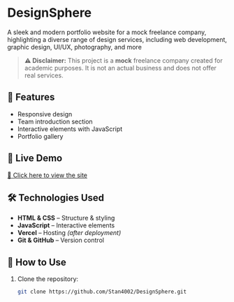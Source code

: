 # DesignSphere
A sleek and modern portfolio website for a mock freelance company, highlighting a diverse range of design services, including web development, graphic design, UI/UX, photography, and more

> **⚠ Disclaimer:** This project is a **mock** freelance company created for academic purposes. It is not an actual business and does not offer real services.

## 🌟 Features  
- Responsive design  
- Team introduction section  
- Interactive elements with JavaScript  
- Portfolio gallery  

## 🚀 Live Demo  
[🔗 Click here to view the site](https://design-sphere.vercel.app/)


## 🛠 Technologies Used  
- **HTML & CSS** – Structure & styling  
- **JavaScript** – Interactive elements  
- **Vercel** – Hosting *(after deployment)*  
- **Git & GitHub** – Version control  

## 📜 How to Use  
1. Clone the repository:  
   ```bash
   git clone https://github.com/Stan4002/DesignSphere.git

